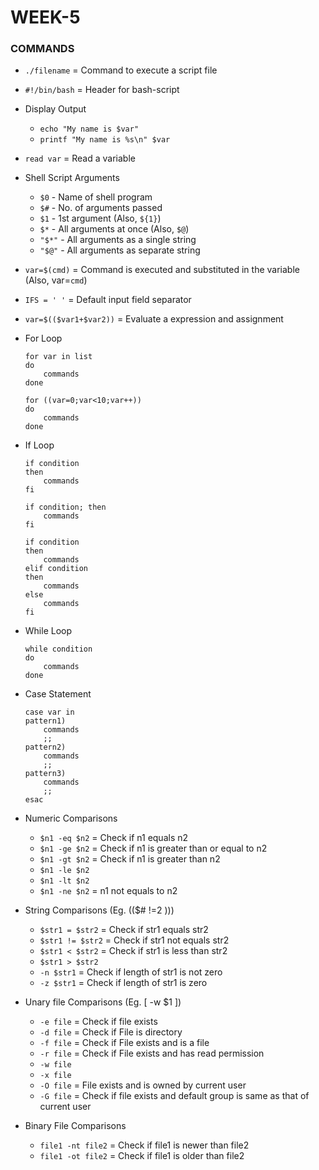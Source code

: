 # WEEK-5

### COMMANDS

- `./filename` = Command to execute a script file
- `#!/bin/bash` = Header for bash-script
- Display Output
	* `echo "My name is $var"`
	* `printf "My name is %s\n" $var`
- `read var` = Read a variable
- Shell Script Arguments
	* `$0` - Name of shell program
	* `$#` - No. of arguments passed
	* `$1` - 1st argument (Also, `${1}`)
	* `$*` - All arguments at once (Also, `$@`)
	* `"$*"` - All arguments as a single string
	* `"$@"` - All arguments as separate string
- `var=$(cmd)` = Command is executed and substituted in the variable (Also, var=`cmd`)
- `IFS = ' '` = Default input field separator
- `var=$(($var1+$var2))` = Evaluate a expression and assignment

- For Loop
	```	
	for var in list
	do
		commands
	done
	
	```

	```	
	for ((var=0;var<10;var++))
	do
		commands
	done
	
	```


- If Loop
	```
	if condition
	then
		commands
	fi	
	
	```

	```
	if condition; then
		commands
	fi	
	
	```

	```
	if condition
	then
		commands
	elif condition
	then
		commands
	else
		commands
	fi	
	
	```

- While Loop
	```
	while condition
	do
		commands
	done
	
	```


- Case Statement
	```
	case var in
	pattern1)
		commands
		;;
	pattern2)
		commands
		;;
	pattern3)
		commands
		;;
	esac
	
	```

- Numeric Comparisons
	* `$n1 -eq $n2` = Check if n1 equals n2
	* `$n1 -ge $n2` = Check if n1 is greater than or equal to n2
	* `$n1 -gt $n2` = Check if n1 is greater than n2
	* `$n1 -le $n2`
	* `$n1 -lt $n2`
	* `$n1 -ne $n2` = n1 not equals to n2

- String Comparisons (Eg. (($# !=2 )))
	* `$str1 = $str2` = Check if str1 equals str2
	* `$str1 != $str2` = Check if str1 not equals str2
	* `$str1 < $str2` = Check if str1 is less than str2
	* `$str1 > $str2`
	* `-n $str1` = Check if length of str1 is not zero
	* `-z $str1` = Check if length of str1 is zero

- Unary file Comparisons (Eg. [ -w $1 ])
	* `-e file` = Check if file exists
	* `-d file` = Check if File is directory
	* `-f file` = Check if File exists and is a file
	* `-r file` = Check if File exists and has read permission
	* `-w file`
	* `-x file`
	* `-O file` = File exists and is owned by current user
	* `-G file` = Check if file exists and default group is same as that of current user

- Binary File Comparisons
	* `file1 -nt file2` = Check if file1 is newer than file2
	* `file1 -ot file2` = Check if file1 is older than file2